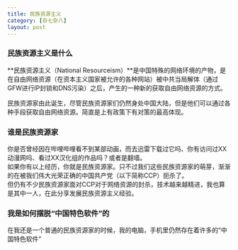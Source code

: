 ```yaml
---
title: 民族资源主义
category: [杂七杂八]
layout: post
---
```


### 民族资源主义是什么
**民族资源主义（National Resourceism）**是中国特殊的网络环境的产物，是在自由网络资源（在资本主义国家被允许的各种网站）被中共当局解体（通过GFW进行IP封锁和DNS污染）之后，产生的一种新的获取自由网络资源的方式。

民族资源家由此诞生，尽管民族资源家们仍然身处中国大陆，但是他们可以通过各种手段获取自由网络资源。简直是上有政策下有对策的最高体现。

### 谁是民族资源家
你是否曾经因在哔哩哔哩看不到某部动画，而去迅雷下载过它吗、你有访问过XX动漫网吗、看过XX汉化组的作品吗？或者是翻墙。  
如果你有以上经历，你就是民族资源家。只不过我们这些民族资源家的萌芽，渐渐的在被我们伟大光荣正确的中国共产党（以下简称CCP）扼杀了。  
但仍有不少民族资源家面对CCP对于网络资源的封杀，技术越来越精进，我也算是其中一人，在此分享发展民族资源主义经验。

### 我是如何摆脱“中国特色软件”的
在我还是一个普通的民族资源家的时候，我的电脑，手机里仍然存在着许多的“中国特色软件”




